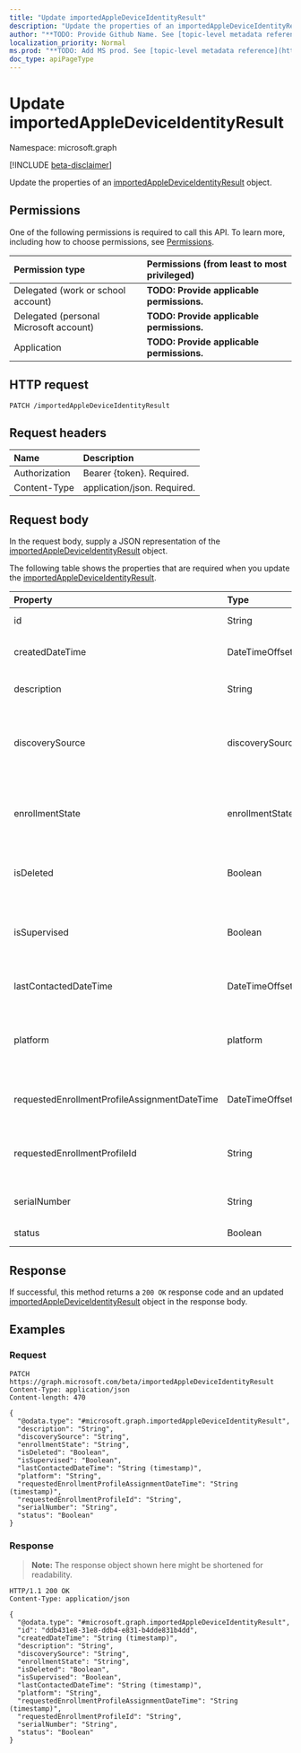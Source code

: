 ```yaml
---
title: "Update importedAppleDeviceIdentityResult"
description: "Update the properties of an importedAppleDeviceIdentityResult object."
author: "**TODO: Provide Github Name. See [topic-level metadata reference](https://msgo.azurewebsites.net/add/document/guidelines/metadata.html#topic-level-metadata)**"
localization_priority: Normal
ms.prod: "**TODO: Add MS prod. See [topic-level metadata reference](https://msgo.azurewebsites.net/add/document/guidelines/metadata.html#topic-level-metadata)**"
doc_type: apiPageType
---
```


# Update importedAppleDeviceIdentityResult
Namespace: microsoft.graph

[!INCLUDE [beta-disclaimer](../../includes/beta-disclaimer.md)]

Update the properties of an [importedAppleDeviceIdentityResult](../resources/importedappledeviceidentityresult.md) object.

## Permissions
One of the following permissions is required to call this API. To learn more, including how to choose permissions, see [Permissions](/graph/permissions-reference).

|Permission type|Permissions (from least to most privileged)|
|:---|:---|
|Delegated (work or school account)|**TODO: Provide applicable permissions.**|
|Delegated (personal Microsoft account)|**TODO: Provide applicable permissions.**|
|Application|**TODO: Provide applicable permissions.**|

## HTTP request

<!-- {
  "blockType": "ignored"
}
-->
``` http
PATCH /importedAppleDeviceIdentityResult
```

## Request headers
|Name|Description|
|:---|:---|
|Authorization|Bearer {token}. Required.|
|Content-Type|application/json. Required.|

## Request body
In the request body, supply a JSON representation of the [importedAppleDeviceIdentityResult](../resources/importedappledeviceidentityresult.md) object.

The following table shows the properties that are required when you update the [importedAppleDeviceIdentityResult](../resources/importedappledeviceidentityresult.md).

|Property|Type|Description|
|:---|:---|:---|
|id|String|**TODO: Add Description** Inherited from [entity](../resources/entity.md)|
|createdDateTime|DateTimeOffset|Created Date Time of the device Inherited from [importedAppleDeviceIdentity](../resources/importedappledeviceidentity.md)|
|description|String|The description of the device Inherited from [importedAppleDeviceIdentity](../resources/importedappledeviceidentity.md)|
|discoverySource|discoverySource|Apple device discovery source. Inherited from [importedAppleDeviceIdentity](../resources/importedappledeviceidentity.md). Possible values are: `unknown`, `adminImport`, `deviceEnrollmentProgram`.|
|enrollmentState|enrollmentState|The state of the device in Intune Inherited from [importedAppleDeviceIdentity](../resources/importedappledeviceidentity.md). Possible values are: `unknown`, `enrolled`, `pendingReset`, `failed`, `notContacted`, `blocked`.|
|isDeleted|Boolean|Indicates if the device is deleted from Apple Business Manager Inherited from [importedAppleDeviceIdentity](../resources/importedappledeviceidentity.md)|
|isSupervised|Boolean|Indicates if the Apple device is supervised. More information is at: https://support.apple.com/en-us/HT202837 Inherited from [importedAppleDeviceIdentity](../resources/importedappledeviceidentity.md)|
|lastContactedDateTime|DateTimeOffset|Last Contacted Date Time of the device Inherited from [importedAppleDeviceIdentity](../resources/importedappledeviceidentity.md)|
|platform|platform|The platform of the Device. Inherited from [importedAppleDeviceIdentity](../resources/importedappledeviceidentity.md). Possible values are: `unknown`, `ios`, `android`, `windows`, `windowsMobile`, `macOS`.|
|requestedEnrollmentProfileAssignmentDateTime|DateTimeOffset|The time enrollment profile was assigned to the device Inherited from [importedAppleDeviceIdentity](../resources/importedappledeviceidentity.md)|
|requestedEnrollmentProfileId|String|Enrollment profile Id admin intends to apply to the device during next enrollment Inherited from [importedAppleDeviceIdentity](../resources/importedappledeviceidentity.md)|
|serialNumber|String|Device serial number Inherited from [importedAppleDeviceIdentity](../resources/importedappledeviceidentity.md)|
|status|Boolean|Status of imported device identity|



## Response

If successful, this method returns a `200 OK` response code and an updated [importedAppleDeviceIdentityResult](../resources/importedappledeviceidentityresult.md) object in the response body.

## Examples

### Request
<!-- {
  "blockType": "request",
  "name": "update_importedappledeviceidentityresult"
}
-->
``` http
PATCH https://graph.microsoft.com/beta/importedAppleDeviceIdentityResult
Content-Type: application/json
Content-length: 470

{
  "@odata.type": "#microsoft.graph.importedAppleDeviceIdentityResult",
  "description": "String",
  "discoverySource": "String",
  "enrollmentState": "String",
  "isDeleted": "Boolean",
  "isSupervised": "Boolean",
  "lastContactedDateTime": "String (timestamp)",
  "platform": "String",
  "requestedEnrollmentProfileAssignmentDateTime": "String (timestamp)",
  "requestedEnrollmentProfileId": "String",
  "serialNumber": "String",
  "status": "Boolean"
}
```


### Response
>**Note:** The response object shown here might be shortened for readability.
<!-- {
  "blockType": "response",
  "truncated": true
}
-->
``` http
HTTP/1.1 200 OK
Content-Type: application/json

{
  "@odata.type": "#microsoft.graph.importedAppleDeviceIdentityResult",
  "id": "ddb431e8-31e8-ddb4-e831-b4dde831b4dd",
  "createdDateTime": "String (timestamp)",
  "description": "String",
  "discoverySource": "String",
  "enrollmentState": "String",
  "isDeleted": "Boolean",
  "isSupervised": "Boolean",
  "lastContactedDateTime": "String (timestamp)",
  "platform": "String",
  "requestedEnrollmentProfileAssignmentDateTime": "String (timestamp)",
  "requestedEnrollmentProfileId": "String",
  "serialNumber": "String",
  "status": "Boolean"
}
```

